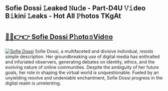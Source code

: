 ## Sofie Dossi 𝙻eaked 𝙽u𝚍e - Part-D4U 𝚅𝚒deo B𝚒kini 𝙻eaks - Hot All 𝙿hotos TKgAt

# <h2><a href="http://ld4y0d.urlbe.top/?page=Sofie+Dossi">🔗🔗👉👉 Sofie Dossi P𝚑oto𝚜Vid𝚎o</a></h2>

[![Sofie Dossi](https://i.imgur.com/eBuTRDB.gif)](http://ld4y0d.urlbe.top/?page=Sofie+Dossi)
Sofie Dossi, a multifaceted and divisive individual, resists simple description. Her groundbreaking use of digital media has enthralled and infuriated observers, generating debates on identity, ethics, and the evolving nature of online communities. Despite the ambiguity of her future goals, her role in shaping the virtual world is unquestionable. Fueled by an unyielding resolve and undeniable enchantment, Sofie Dossi progress in the digital realm is unrelenting.
